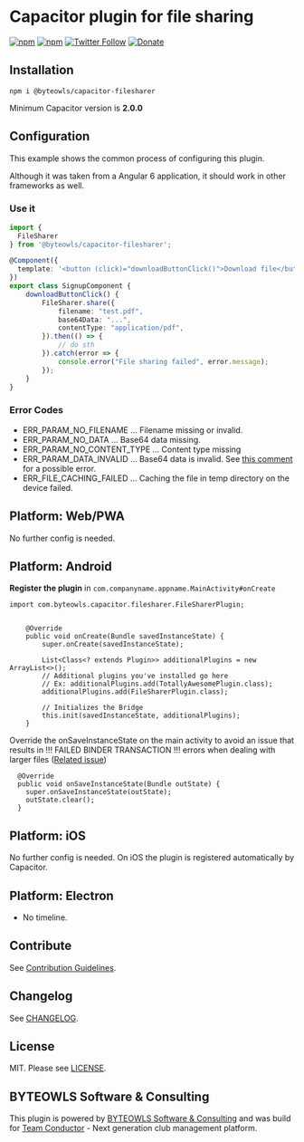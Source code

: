 # Capacitor plugin for file sharing

[![npm](https://img.shields.io/npm/v/@byteowls/capacitor-filesharer.svg)](https://www.npmjs.com/package/@byteowls/capacitor-filesharer)
[![npm](https://img.shields.io/npm/dt/@byteowls/capacitor-filesharer.svg?label=npm%20downloads)](https://www.npmjs.com/package/@byteowls/capacitor-filesharer)
[![Twitter Follow](https://img.shields.io/twitter/follow/michaelowl_web.svg?style=social&label=Follow&style=flat-square)](https://twitter.com/michaelowl_web)
[![Donate](https://img.shields.io/badge/Donate-PayPal-green.svg)](https://www.paypal.me/moberwasserlechner)


## Installation

`npm i @byteowls/capacitor-filesharer`

Minimum Capacitor version is **2.0.0**

## Configuration

This example shows the common process of configuring this plugin.

Although it was taken from a Angular 6 application, it should work in other frameworks as well.



### Use it

```typescript
import {
  FileSharer
} from '@byteowls/capacitor-filesharer';

@Component({
  template: '<button (click)="downloadButtonClick()">Download file</button>'
})
export class SignupComponent {
    downloadButtonClick() {
        FileSharer.share({
            filename: "test.pdf",
            base64Data: "...",
            contentType: "application/pdf",
        }).then(() => {
            // do sth
        }).catch(error => {
            console.error("File sharing failed", error.message);
        });
    }
}
```

### Error Codes

* ERR_PARAM_NO_FILENAME ... Filename missing or invalid.
* ERR_PARAM_NO_DATA ... Base64 data missing.
* ERR_PARAM_NO_CONTENT_TYPE ... Content type missing
* ERR_PARAM_DATA_INVALID ... Base64 data is invalid. See [this comment](https://github.com/moberwasserlechner/capacitor-filesharer/issues/5#issuecomment-502070959) for a possible error.
* ERR_FILE_CACHING_FAILED ... Caching the file in temp directory on the device failed.

## Platform: Web/PWA

No further config is needed.

## Platform: Android

**Register the plugin** in `com.companyname.appname.MainActivity#onCreate`

```
import com.byteowls.capacitor.filesharer.FileSharerPlugin;


    @Override
    public void onCreate(Bundle savedInstanceState) {
        super.onCreate(savedInstanceState);

        List<Class<? extends Plugin>> additionalPlugins = new ArrayList<>();
        // Additional plugins you've installed go here
        // Ex: additionalPlugins.add(TotallyAwesomePlugin.class);
        additionalPlugins.add(FileSharerPlugin.class);

        // Initializes the Bridge
        this.init(savedInstanceState, additionalPlugins);
    }
```

Override the onSaveInstanceState on the main activity to avoid an issue that results in !!! FAILED BINDER TRANSACTION !!! errors when dealing with larger files ([Related issue](https://github.com/moberwasserlechner/capacitor-filesharer/issues/13))

```
  @Override
  public void onSaveInstanceState(Bundle outState) {
    super.onSaveInstanceState(outState);
    outState.clear();
  }
```

## Platform: iOS

No further config is needed. On iOS the plugin is registered automatically by Capacitor.

## Platform: Electron

- No timeline.

## Contribute

See [Contribution Guidelines](https://github.com/moberwasserlechner/capacitor-filesharer/blob/master/.github/CONTRIBUTING.md).

## Changelog
See [CHANGELOG](https://github.com/moberwasserlechner/capacitor-filesharer/blob/master/CHANGELOG.md).

## License

MIT. Please see [LICENSE](https://github.com/moberwasserlechner/capacitor-filesharer/blob/master/LICENSE).

## BYTEOWLS Software & Consulting

This plugin is powered by [BYTEOWLS Software & Consulting](https://byteowls.com) and was build for [Team Conductor](https://team-conductor.com/en/) - Next generation club management platform.
